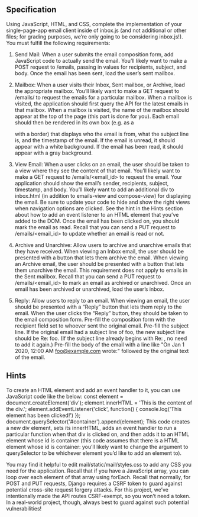 ## Specification

Using JavaScript, HTML, and CSS, complete the implementation of your single-page-app email client inside of inbox.js (and not additional or other files; for grading purposes, we’re only going to be considering inbox.js!). You must fulfill the following requirements:

1. Send Mail: When a user submits the email composition form, add JavaScript code to actually send the email.
   You’ll likely want to make a POST request to /emails, passing in values for recipients, subject, and body.
   Once the email has been sent, load the user’s sent mailbox.

2. Mailbox: When a user visits their Inbox, Sent mailbox, or Archive, load the appropriate mailbox.
   You’ll likely want to make a GET request to /emails/<mailbox> to request the emails for a particular mailbox.
   When a mailbox is visited, the application should first query the API for the latest emails in that mailbox.
   When a mailbox is visited, the name of the mailbox should appear at the top of the page (this part is done for you).
   Each email should then be rendered in its own box (e.g. as a <div> with a border) that displays who the email is from, what the subject line is, and the timestamp of the email.
   If the email is unread, it should appear with a white background. If the email has been read, it should appear with a gray background.

3. View Email: When a user clicks on an email, the user should be taken to a view where they see the content of that email.
   You’ll likely want to make a GET request to /emails/<email_id> to request the email.
   Your application should show the email’s sender, recipients, subject, timestamp, and body.
   You’ll likely want to add an additional div to inbox.html (in addition to emails-view and compose-view) for displaying the email. Be sure to update your code to hide and show the right views when navigation options are clicked.
   See the hint in the Hints section about how to add an event listener to an HTML element that you’ve added to the DOM.
   Once the email has been clicked on, you should mark the email as read. Recall that you can send a PUT request to /emails/<email_id> to update whether an email is read or not.

4. Archive and Unarchive: Allow users to archive and unarchive emails that they have received.
   When viewing an Inbox email, the user should be presented with a button that lets them archive the email. When viewing an Archive email, the user should be presented with a button that lets them unarchive the email. This requirement does not apply to emails in the Sent mailbox.
   Recall that you can send a PUT request to /emails/<email_id> to mark an email as archived or unarchived.
   Once an email has been archived or unarchived, load the user’s inbox.

5. Reply: Allow users to reply to an email.
   When viewing an email, the user should be presented with a “Reply” button that lets them reply to the email.
   When the user clicks the “Reply” button, they should be taken to the email composition form.
   Pre-fill the composition form with the recipient field set to whoever sent the original email.
   Pre-fill the subject line. If the original email had a subject line of foo, the new subject line should be Re: foo. (If the subject line already begins with Re: , no need to add it again.)
   Pre-fill the body of the email with a line like "On Jan 1 2020, 12:00 AM foo@example.com wrote:" followed by the original text of the email.

## Hints

To create an HTML element and add an event handler to it, you can use JavaScript code like the below:
const element = document.createElement('div');
element.innerHTML = 'This is the content of the div.';
element.addEventListener('click', function() {
console.log('This element has been clicked!')
});
document.querySelector('#container').append(element);
This code creates a new div element, sets its innerHTML, adds an event handler to run a particular function when that div is clicked on, and then adds it to an HTML element whose id is container (this code assumes that there is a HTML element whose id is container: you’ll likely want to change the argument to querySelector to be whichever element you’d like to add an element to).

You may find it helpful to edit mail/static/mail/styles.css to add any CSS you need for the application.
Recall that if you have a JavaScript array, you can loop over each element of that array using forEach.
Recall that normally, for POST and PUT requests, Django requires a CSRF token to guard against potential cross-site request forgery attacks. For this project, we’ve intentionally made the API routes CSRF-exempt, so you won’t need a token. In a real-world project, though, always best to guard against such potential vulnerabilities!
